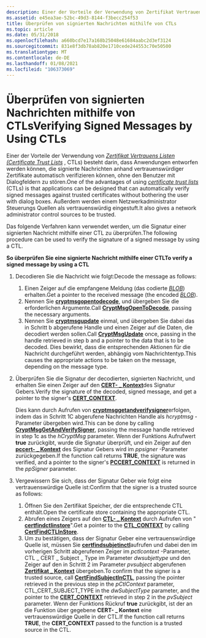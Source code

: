 ```yaml
---
description: Einer der Vorteile der Verwendung von Zertifikat Vertrauens Listen (Certificate Trust Lists, CTLs) besteht darin, dass Anwendungen entworfen werden können, die signierte Nachrichten anhand vertrauenswürdiger Zertifikate automatisch verifizieren können, ohne den Benutzer mit Dialogfeldern zu stören.
ms.assetid: e45ea3ae-52bc-49d3-8144-f3becc254f53
title: Überprüfen von signierten Nachrichten mithilfe von CTLs
ms.topic: article
ms.date: 05/31/2018
ms.openlocfilehash: a660bcd7e17a168b25048e61684aabc2d3ef3124
ms.sourcegitcommit: 831e8f3db78ab820e1710cede244553c70e50500
ms.translationtype: MT
ms.contentlocale: de-DE
ms.lasthandoff: 01/08/2021
ms.locfileid: "106373069"
---
```

# <a name="verifying-signed-messages-by-using-ctls"></a><span data-ttu-id="4ad36-103">Überprüfen von signierten Nachrichten mithilfe von CTLs</span><span class="sxs-lookup"><span data-stu-id="4ad36-103">Verifying Signed Messages by Using CTLs</span></span>

<span data-ttu-id="4ad36-104">Einer der Vorteile der Verwendung von [*Zertifikat Vertrauens Listen (Certificate Trust Lists*](../secgloss/c-gly.md) , CTLs) besteht darin, dass Anwendungen entworfen werden können, die signierte Nachrichten anhand vertrauenswürdiger Zertifikate automatisch verifizieren können, ohne den Benutzer mit Dialogfeldern zu stören.</span><span class="sxs-lookup"><span data-stu-id="4ad36-104">One of the advantages of using [*certificate trust lists*](../secgloss/c-gly.md) (CTLs) is that applications can be designed that can automatically verify signed messages against trusted certificates without bothering the user with dialog boxes.</span></span> <span data-ttu-id="4ad36-105">Außerdem werden einem Netzwerkadministrator Steuerungs Quellen als vertrauenswürdig eingestuft.</span><span class="sxs-lookup"><span data-stu-id="4ad36-105">It also gives a network administrator control sources to be trusted.</span></span>

<span data-ttu-id="4ad36-106">Das folgende Verfahren kann verwendet werden, um die Signatur einer signierten Nachricht mithilfe einer CTL zu überprüfen.</span><span class="sxs-lookup"><span data-stu-id="4ad36-106">The following procedure can be used to verify the signature of a signed message by using a CTL.</span></span>

<span data-ttu-id="4ad36-107">**So überprüfen Sie eine signierte Nachricht mithilfe einer CTL**</span><span class="sxs-lookup"><span data-stu-id="4ad36-107">**To verify a signed message by using a CTL**</span></span>

1.  <span data-ttu-id="4ad36-108">Decodieren Sie die Nachricht wie folgt:</span><span class="sxs-lookup"><span data-stu-id="4ad36-108">Decode the message as follows:</span></span>

    1.  <span data-ttu-id="4ad36-109">Einen Zeiger auf die empfangene Meldung (das codierte [*BLOB*](../secgloss/b-gly.md)) erhalten.</span><span class="sxs-lookup"><span data-stu-id="4ad36-109">Get a pointer to the received message (the encoded [*BLOB*](../secgloss/b-gly.md)).</span></span>
    2.  <span data-ttu-id="4ad36-110">Nennen Sie [**cryptmsgopentodecode**](/windows/desktop/api/Wincrypt/nf-wincrypt-cryptmsgopentodecode), und übergeben Sie die erforderlichen Argumente.</span><span class="sxs-lookup"><span data-stu-id="4ad36-110">Call [**CryptMsgOpenToDecode**](/windows/desktop/api/Wincrypt/nf-wincrypt-cryptmsgopentodecode), passing the necessary arguments.</span></span>
    3.  <span data-ttu-id="4ad36-111">Nennen Sie [**cryptmsgupdate**](/windows/desktop/api/Wincrypt/nf-wincrypt-cryptmsgupdate) einmal, und übergeben Sie dabei das in Schritt b abgerufene Handle und einen Zeiger auf die Daten, die decodiert werden sollen.</span><span class="sxs-lookup"><span data-stu-id="4ad36-111">Call [**CryptMsgUpdate**](/windows/desktop/api/Wincrypt/nf-wincrypt-cryptmsgupdate) once, passing in the handle retrieved in step b and a pointer to the data that is to be decoded.</span></span> <span data-ttu-id="4ad36-112">Dies bewirkt, dass die entsprechenden Aktionen für die Nachricht durchgeführt werden, abhängig vom Nachrichtentyp.</span><span class="sxs-lookup"><span data-stu-id="4ad36-112">This causes the appropriate actions to be taken on the message, depending on the message type.</span></span>

2.  <span data-ttu-id="4ad36-113">Überprüfen Sie die Signatur der decodierten, signierten Nachricht, und erhalten Sie einen Zeiger auf den [**CERT- \_ Kontext**](/windows/desktop/api/Wincrypt/ns-wincrypt-cert_context)des Signatur Gebers.</span><span class="sxs-lookup"><span data-stu-id="4ad36-113">Verify the signature of the decoded, signed message, and get a pointer to the signer's [**CERT\_CONTEXT**](/windows/desktop/api/Wincrypt/ns-wincrypt-cert_context).</span></span>

    <span data-ttu-id="4ad36-114">Dies kann durch Aufrufen von [**cryptmsggetandverifysigner**](/windows/desktop/api/Wincrypt/nf-wincrypt-cryptmsggetandverifysigner)erfolgen, indem das in Schritt 1C abgerufene Nachrichten Handle als *hcryptmsg* -Parameter übergeben wird.</span><span class="sxs-lookup"><span data-stu-id="4ad36-114">This can be done by calling [**CryptMsgGetAndVerifySigner**](/windows/desktop/api/Wincrypt/nf-wincrypt-cryptmsggetandverifysigner), passing the message handle retrieved in step 1c as the *hCryptMsg* parameter.</span></span> <span data-ttu-id="4ad36-115">Wenn der Funktions Aufrufwert **true** zurückgibt, wurde die Signatur überprüft, und ein Zeiger auf den [**pccert- \_ Kontext**](/windows/desktop/api/Wincrypt/ns-wincrypt-cert_context) des Signatur Gebers wird im *ppsigner* -Parameter zurückgegeben.</span><span class="sxs-lookup"><span data-stu-id="4ad36-115">If the function call returns **TRUE**, the signature was verified, and a pointer to the signer's [**PCCERT\_CONTEXT**](/windows/desktop/api/Wincrypt/ns-wincrypt-cert_context) is returned in the *ppSigner* parameter.</span></span>

3.  <span data-ttu-id="4ad36-116">Vergewissern Sie sich, dass der Signatur Geber wie folgt eine vertrauenswürdige Quelle ist:</span><span class="sxs-lookup"><span data-stu-id="4ad36-116">Confirm that the signer is a trusted source as follows:</span></span>

    1.  <span data-ttu-id="4ad36-117">Öffnen Sie den Zertifikat Speicher, der die entsprechende CTL enthält.</span><span class="sxs-lookup"><span data-stu-id="4ad36-117">Open the certificate store containing the appropriate CTL.</span></span>
    2.  <span data-ttu-id="4ad36-118">Abrufen eines Zeigers auf den [**CTL- \_ Kontext**](/windows/desktop/api/Wincrypt/ns-wincrypt-ctl_context) durch Aufrufen von " [**certfindctlinstore**](/windows/desktop/api/Wincrypt/nf-wincrypt-certfindctlinstore)".</span><span class="sxs-lookup"><span data-stu-id="4ad36-118">Get a pointer to the [**CTL\_CONTEXT**](/windows/desktop/api/Wincrypt/ns-wincrypt-ctl_context) by calling [**CertFindCTLInStore**](/windows/desktop/api/Wincrypt/nf-wincrypt-certfindctlinstore).</span></span>
    3.  <span data-ttu-id="4ad36-119">Um zu bestätigen, dass der Signatur Geber eine vertrauenswürdige Quelle ist, müssen Sie [**certfindsubjetinctl**](/windows/desktop/api/Wincrypt/nf-wincrypt-certfindsubjectinctl)aufrufen und dabei den im vorherigen Schritt abgerufenen Zeiger im *pctlcontext* -Parameter, CTL \_ CERT \_ Subject \_ Type im Parameter *dwsubjettype* und den Zeiger auf den in Schritt 2 im Parameter *pvsubject* abgerufenen [**Zertifikat \_ Kontext**](/windows/desktop/api/Wincrypt/ns-wincrypt-cert_context) übergeben.</span><span class="sxs-lookup"><span data-stu-id="4ad36-119">To confirm that the signer is a trusted source, call [**CertFindSubjectInCTL**](/windows/desktop/api/Wincrypt/nf-wincrypt-certfindsubjectinctl), passing the pointer retrieved in the previous step in the *pCtlContext* parameter, CTL\_CERT\_SUBJECT\_TYPE in the *dwSubjectType* parameter, and the pointer to the [**CERT\_CONTEXT**](/windows/desktop/api/Wincrypt/ns-wincrypt-cert_context) retrieved in step 2 in the *pvSubject* parameter.</span></span> <span data-ttu-id="4ad36-120">Wenn der Funktions Rückruf **true** zurückgibt, ist der an die Funktion über gegebene **CERT- \_ Kontext** eine vertrauenswürdige Quelle in der CTL.</span><span class="sxs-lookup"><span data-stu-id="4ad36-120">If the function call returns **TRUE**, the **CERT\_CONTEXT** passed to the function is a trusted source in the CTL.</span></span>

 

 
